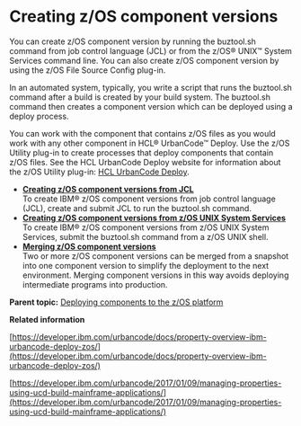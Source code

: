 # Creating z/OS component versions

You can create z/OS component version by running the buztool.sh command from job control language \(JCL\) or from the z/OS® UNIX™ System Services command line. You can also create z/OS component version by using the z/OS File Source Config plug-in.

In an automated system, typically, you write a script that runs the buztool.sh command after a build is created by your build system. The buztool.sh command then creates a component version which can be deployed using a deploy process.

You can work with the component that contains z/OS files as you would work with any other component in HCL® UrbanCode™ Deploy. Use the z/OS Utility plug-in to create processes that deploy components that contain z/OS files. See the HCL UrbanCode Deploy website for information about the z/OS Utility plug-in: [HCL UrbanCode Deploy](https://developer.ibm.com/urbancode/plugins/ibm-urbancode-deploy/).

-   **[Creating z/OS component versions from JCL](../topics/zos_runtools_jcl.md)**  
To create IBM® z/OS component versions from job control language \(JCL\), create and submit JCL to run the buztool.sh command.
-   **[Creating z/OS component versions from z/OS UNIX System Services](../topics/zos_runtools_uss.md)**  
To create IBM® z/OS component versions from z/OS UNIX System Services, submit the buztool.sh command from a z/OS UNIX shell.
-   **[Merging z/OS component versions](../topics/zos_merge_comp.md)**  
Two or more z/OS component versions can be merged from a snapshot into one component version to simplify the deployment to the next environment. Merging component versions in this way avoids deploying intermediate programs into production.

**Parent topic:** [Deploying components to the z/OS platform](../topics/deploying_zos.md)

**Related information**  


[https://developer.ibm.com/urbancode/docs/property-overview-ibm-urbancode-deploy-zos/](https://developer.ibm.com/urbancode/docs/property-overview-ibm-urbancode-deploy-zos/)

[https://developer.ibm.com/urbancode/2017/01/09/managing-properties-using-ucd-build-mainframe-applications/](https://developer.ibm.com/urbancode/2017/01/09/managing-properties-using-ucd-build-mainframe-applications/)

